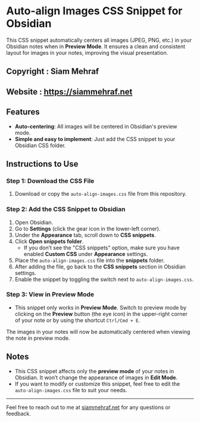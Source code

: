 # Auto-align Images CSS Snippet for Obsidian

This CSS snippet automatically centers all images (JPEG, PNG, etc.) in your Obsidian notes when in **Preview Mode**. It ensures a clean and consistent layout for images in your notes, improving the visual presentation.

## Copyright : Siam Mehraf
## Website : https://siammehraf.net


## Features

- **Auto-centering**: All images will be centered in Obsidian's preview mode.
- **Simple and easy to implement**: Just add the CSS snippet to your Obsidian CSS folder.

## Instructions to Use

### Step 1: Download the CSS File

1. Download or copy the `auto-align-images.css` file from this repository.

### Step 2: Add the CSS Snippet to Obsidian

1. Open Obsidian.
2. Go to **Settings** (click the gear icon in the lower-left corner).
3. Under the **Appearance** tab, scroll down to **CSS snippets**.
4. Click **Open snippets folder**.
   - If you don’t see the "CSS snippets" option, make sure you have enabled **Custom CSS** under **Appearance** settings.
5. Place the `auto-align-images.css` file into the **snippets** folder.
6. After adding the file, go back to the **CSS snippets** section in Obsidian settings.
7. Enable the snippet by toggling the switch next to `auto-align-images.css`.

### Step 3: View in Preview Mode

- This snippet only works in **Preview Mode**. Switch to preview mode by clicking on the **Preview** button (the eye icon) in the upper-right corner of your note or by using the shortcut `Ctrl/Cmd + E`.

The images in your notes will now be automatically centered when viewing the note in preview mode.

## Notes

- This CSS snippet affects only the **preview mode** of your notes in Obsidian. It won’t change the appearance of images in **Edit Mode**.
- If you want to modify or customize this snippet, feel free to edit the `auto-align-images.css` file to suit your needs.

---

Feel free to reach out to me at [siammehraf.net](https://siammehraf.net) for any questions or feedback.

